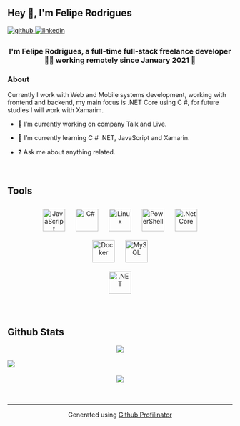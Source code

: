 ## Hey 👋, I'm Felipe Rodrigues

</a>

<div align="left">
<a href="https://github.com/Felipegth" target="_blank">
<img src=https://img.shields.io/badge/github-%2324292e.svg?&style=for-the-badge&logo=github&logoColor=white alt=github style="margin-bottom: 5px;" />
</a>
<a href="https://linkedin.com/in/https://www.linkedin.com/in/felipe-rodrigues-399b26a5/" target="_blank">
<img src=https://img.shields.io/badge/linkedin-%231E77B5.svg?&style=for-the-badge&logo=linkedin&logoColor=white alt=linkedin style="margin-bottom: 5px;" />
</a>  
</div>  
  
### <div align="center">I'm Felipe Rodrigues, a full-time full-stack freelance developer 👨‍💻 working remotely since January 2021 🚀</div>  
  
### About

Currently I work with Web and Mobile systems development, working with frontend and backend, 
my main focus is .NET Core using C #, for future studies I will work with Xamarim.

- 🔭 I’m currently working on company Talk and Live.  
  
- 🌱 I’m currently learning C # .NET, JavaScript and Xamarin.  
  
- ❓ Ask me about anything related.  
  
<br/>  

## Tools 

<div align="center">  
<img style="margin: 10px" src="https://profilinator.rishav.dev/skills-assets/javascript-original.svg" 
     alt="JavaScript" height="50" />   
<img style="margin: 10px" src="https://profilinator.rishav.dev/skills-assets/csharp-original.svg" 
     alt="C#" height="50" />  
<img style="margin: 10px" src="https://profilinator.rishav.dev/skills-assets/linux-original.svg" 
     alt="Linux" height="50" />   
<img style="margin: 10px" src="https://profilinator.rishav.dev/skills-assets/powershell.png" 
     alt="PowerShell" height="50" />  
<img style="margin: 10px" src="https://profilinator.rishav.dev/skills-assets/dotnetcore.png" 
     alt=".Net Core" height="50" />   
</div>

</td><td valign="top" width="33%">
  
<div align="center">  
<img style="margin: 10px" src="https://profilinator.rishav.dev/skills-assets/docker-original-wordmark.svg" alt="Docker" height="50" />  
<img style="margin: 10px" src="https://profilinator.rishav.dev/skills-assets/mysql-original-wordmark.svg" alt="MySQL" height="50" />  
</div>

</td><td valign="top" width="33%">
  
<div align="center">  
<img style="margin: 10px" src="https://profilinator.rishav.dev/skills-assets/dot-net-original-wordmark.svg" alt=".NET" height="50" />  
</div>

</td></tr></table>  

<br/>  

<br/>  

## Github Stats  
<div align="center"><img src="https://github-readme-stats.vercel.app/api?username=Felipegth&show_icons=true&count_private=true&hide_border=true" align="center" /></div>  

<br/>  
<img src="https://github-readme-stats.vercel.app/api/top-langs/?username=Felipegth&hide_border=true&layout=compact" align="left" />
<br/>  
 
<br/>  

<div align="center">
<img src="https://komarev.com/ghpvc/?username=Felipegth&&style=flat-square" align="center" />
</div>  
  
<br/>  

<div align="center"></div>
<br />

----
<div align="center">Generated using <a href="https://profilinator.rishav.dev/" target="_blank">Github Profilinator</a></div> 
